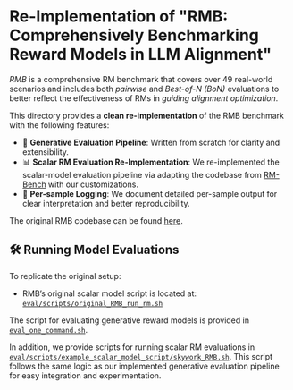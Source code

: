# Re-Implementation of "RMB: Comprehensively Benchmarking Reward Models in LLM Alignment"

*RMB* is a comprehensive RM benchmark that covers over 49 real-world scenarios and includes both *pairwise* and *Best-of-N (BoN)* evaluations to better reflect the effectiveness of RMs in *guiding alignment optimization*. 

This directory provides a **clean re-implementation** of the RMB benchmark with the following features:

- 🧱 **Generative Evaluation Pipeline**: Written from scratch for clarity and extensibility.
- 📊 **Scalar RM Evaluation Re-Implementation**: We re-implemented the scalar-model evaluation pipeline via adapting the codebase from [RM-Bench](https://github.com/THU-KEG/RM-Bench) with our customizations.
- 📂 **Per-sample Logging**: We document detailed per-sample output for clear interpretation and better reproducibility.

The original RMB codebase can be found [here](https://github.com/Zhou-Zoey/RMB-Reward-Model-Benchmark).

## 🛠️ Running Model Evaluations 

To replicate the original setup:

- RMB’s original scalar model script is located at:  
  [`eval/scripts/original_RMB_run_rm.sh`](eval/scripts/original_RMB_run_rm.sh)

The script for evaluating generative reward models is provided in [`eval_one_command.sh`](../eval_one_command.sh).

In addition, we provide scripts for running scalar RM evaluations in [`eval/scripts/example_scalar_model_script/skywork_RMB.sh`](eval/scripts/example_scalar_model_script/skywork_RMB.sh). This script follows the same logic as our implemented generative evaluation pipeline for easy integration and experimentation.